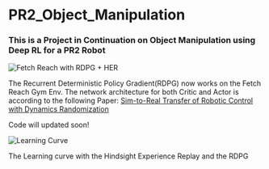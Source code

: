 # PR2_Object_Manipulation

### This is a Project in Continuation on Object Manipulation using Deep RL for a PR2 Robot



![Fetch Reach with RDPG + HER](https://user-images.githubusercontent.com/12818429/110194347-f587be80-7dec-11eb-8c42-e90c7b408620.png)

The Recurrent Deterministic Policy Gradient(RDPG) now works on the Fetch Reach Gym Env. The network architecture for both Critic and Actor is according to the following Paper:
[Sim-to-Real Transfer of Robotic Control with Dynamics Randomization](https://arxiv.org/pdf/1710.06537.pdf)

Code will updated soon!



![Learning Curve](https://user-images.githubusercontent.com/12818429/110194382-2c5dd480-7ded-11eb-9e8a-3ccc7cebd210.png)

The Learning curve with the Hindsight Experience Replay and the RDPG
